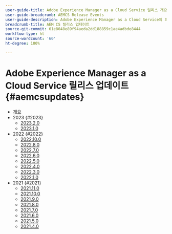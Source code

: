 ```yaml
---
user-guide-title: Adobe Experience Manager as a Cloud Service 릴리스 개요
user-guide-breadcrumb: AEMCS Release Events
user-guide-description: Adobe Experience Manager as a Cloud Service의 최신 기능에 대한 간략한 개요 보기
breadcrumb-title: AEM CS 릴리스 업데이트
source-git-commit: 61e8048e89f94aeda2dd188859c1ae4adbde8444
workflow-type: ht
source-wordcount: '60'
ht-degree: 100%

---
```



# Adobe Experience Manager as a Cloud Service 릴리스 업데이트 {#aemcsupdates}

+ [개요](overview.md)
+ 2023 {#2023}
   + [2023.2.0](2023/2023-2-0.md)
   + [2023.1.0](2023/2023-1-0.md)
+ 2022 {#2022}
   + [2022.10.0](./2022/2022-10-0.md)
   + [2022.8.0](./2022/2022-8-0.md)
   + [2022.7.0](./2022/2022-7-0.md)
   + [2022.6.0](./2022/2022-6-0.md)
   + [2022.5.0](./2022/2022-5-0.md)
   + [2022.4.0](./2022/2022-4-0.md)
   + [2022.3.0](./2022/2022-3-0.md)
   + [2022.1.0](./2022/2022-1-0.md)
+ 2021 {#2021}
   + [2021.11.0](./2021/2021-11-0.md)
   + [2021.10.0](./2021/2021-10-0.md)
   + [2021.9.0](./2021/2021-9-0.md)
   + [2021.8.0](./2021/2021-8-0.md)
   + [2021.7.0](./2021/2021-7-0.md)
   + [2021.6.0](./2021/2021-6-0.md)
   + [2021.5.0](./2021/2021-5-0.md)
   + [2021.4.0](./2021/2021-4-0.md)
